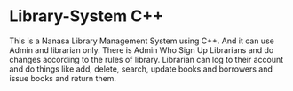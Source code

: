 # Library-System C++
This is a Nanasa Library Management System using C++. And it can use Admin and librarian only. There is Admin Who Sign Up Librarians and do changes according to the rules of library. Librarian can log to their account and do things like add, delete, search, update books and borrowers and issue books and return them.
